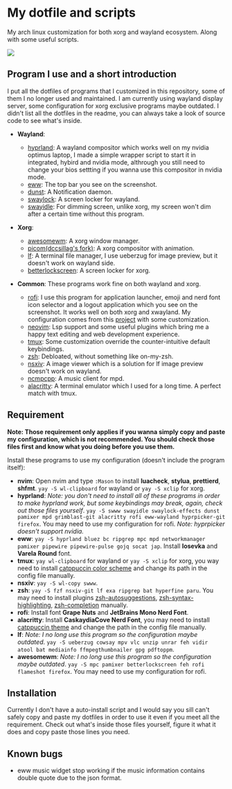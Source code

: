 # My dotfile and scripts
My arch linux customization for both xorg and wayland ecosystem. Along with some useful scripts.

![](/assets/screen_hyprland.png)

## Program I use and a short introduction
I put all the dotfiles of programs that I customized in this repository, some of them I no longer used and maintained. I am currently using wayland display server, some configuration for xorg exclusive programs maybe outdated. I didn't list all the dotfiles in the readme, you can always take a look of source code to see what's inside.

* **Wayland**:
  * [hyprland](https://github.com/GrenicMars/dotfiles/blob/master/config/hypr/hyprland.conf): A wayland compositor which works well on my nvidia optimus laptop, I made a simple wrapper script to start it in integrated, hybird and nvidia mode, althrough you still need to change your bios settting if you wanna use this compositor in nvidia mode.
  * [eww](https://github.com/GrenicMars/dotfiles/tree/master/config/eww): The top bar you see on the screenshot.
  * [dunst](https://github.com/GrenicMars/dotfiles/tree/master/config/dunst): A Notification daemon.
  * [swaylock](https://github.com/GrenicMars/dotfiles/blob/master/config/swaylock/config): A screen locker for wayland.
  * [swayidle](https://github.com/GrenicMars/dotfiles/blob/master/config/swayidle/config): For dimming screen, unlike xorg, my screen won't dim after a certain time without this program.

* **Xorg**:
  * [awesomewm](https://github.com/GrenicMars/dotfiles/tree/master/config/awesome): A xorg window manager.
  * [picom(dccsillag's fork)](https://github.com/GrenicMars/dotfiles/blob/master/config/picom/picom.conf): A xorg compositor with animation.
  * [lf](https://github.com/GrenicMars/dotfiles/tree/master/config/lf): A terminal file manager, I use ueberzug for image preview, but it doesn't work on wayland side.
  * [betterlockscreen](https://github.com/GrenicMars/dotfiles/blob/master/config/betterlockscreenrc): A screen locker for xorg.

* **Common**:
These programs work fine on both wayland and xorg.
  * [rofi](https://github.com/GrenicMars/dotfiles/tree/master/config/rofi): I use this program for application launcher, emoji and nerd font icon selector and a logout application which you see on the screenshot. It works well on both xorg and xwayland. My configuration comes from this [project](https://github.com/adi1090x/rofi) with some customization.
  * [neovim](https://github.com/GrenicMars/dotfiles/tree/master/config/nvim): Lsp support and some useful plugins which bring me a happy text editing and web development experience. 
  * [tmux](https://github.com/GrenicMars/dotfiles/blob/master/config/tmux/tmux.conf): Some customization override the counter-intuitive default keybindings.
  * [zsh](https://github.com/GrenicMars/dotfiles/tree/master/config/shell/zsh): Debloated, without something like on-my-zsh.
  * [nsxiv](https://github.com/GrenicMars/dotfiles/blob/master/config/nsxiv/exec/key-handler): A image viewer which is a solution for lf image preview doesn't work on wayland.
  * [ncmpcpp](https://github.com/GrenicMars/dotfiles/tree/master/config/ncmpcpp): A music client for mpd.
  * [alacritty](https://github.com/GrenicMars/dotfiles/tree/master/config/alacritty): A terminal emulator which I used for a long time. A perfect match with tmux.

## Requirement
**Note: Those requirement only applies if you wanna simply copy and paste my configuration, which is not recommended. You should check those files first and know what you doing before you use them.**

Install these programs to use my configuration (doesn't include the program itself):
* **nvim**: Open nvim and type `:Mason` to install **luacheck**, **stylua**, **prettierd**, **shfmt**. `yay -S wl-clipboard` for wayland or `yay -S xclip` for xorg.
* **hyprland**: _Note: you don't need to install all of these programs in order to make hyprland work, but some keybindings may break, again, check out those files yourself_. `yay -S swww swayidle swaylock-effects dunst pamixer mpd grimblast-git alacritty rofi eww-wayland hyprpicker-git firefox`. You may need to use my configuration for rofi. _Note: hyprpicker doesn't support nvidia._
* **eww**: `yay -S hyprland bluez bc ripgrep mpc mpd networkmanager pamixer pipewire pipewire-pulse gojq socat jap`. Install **Iosevka** and **Varela Round** font.
* **tmux**: `yay wl-clipboard` for wayland or `yay -S xclip` for xorg, you way need to install [catppuccin color scheme](https://github.com/catppuccin/tmux) and change its path in the config file manually.
* **nsxiv**: `yay -S wl-copy swww`.
* **zsh**: `yay -S fzf nsxiv-git lf exa ripgrep bat hyperfine paru`. You may need to install plugins [zsh-autosuggestions](https://github.com/zsh-users/zsh-autosuggestions), [zsh-syntax-highlighting](https://github.com/zsh-users/zsh-syntax-highlighting), [zsh-completion](https://github.com/zsh-users/zsh-completions) manually.
* **rofi**: Install font **Grape Nuts** and **JetBrains Mono Nerd Font**.
* **alacritty**: Install **CaskaydiaCove Nerd Font**, you may need to install [catppuccin theme](https://github.com/catppuccin/alacritty) and change the path in the config file manually.
* **lf**: _Note: I no long use this program so the configuration maybe outdated_. `yay -S ueberzug cowsay mpv vlc unzip unrar feh vidir atool bat mediainfo ffmpegthumbnailer gpg pdftoppm`.
* **awesomewm**: _Note: I no long use this program so the configuration maybe outdated_. `yay -S mpc pamixer betterlockscreen feh rofi flameshot firefox`. You may need to use my configuration for rofi.

## Installation
Currently I don't have a auto-install script and I would say you sill can't safely copy and paste my dotfiles in order to use it even if you meet all the requirement. Check out what's inside those files yourself, figure it what it does and copy paste those lines you need.

## Known bugs
* eww music widget stop working if the music information contains double quote due to the json format.
